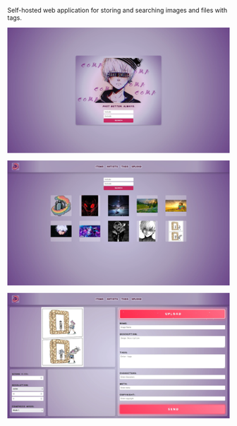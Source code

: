 Self-hosted web application for storing and searching images and files with tags.


![Main page image](./docs/main_page.webp)


![Items page example with random images](./docs/items_page.webp)


![Upload page](./docs/upload_page.webp)
